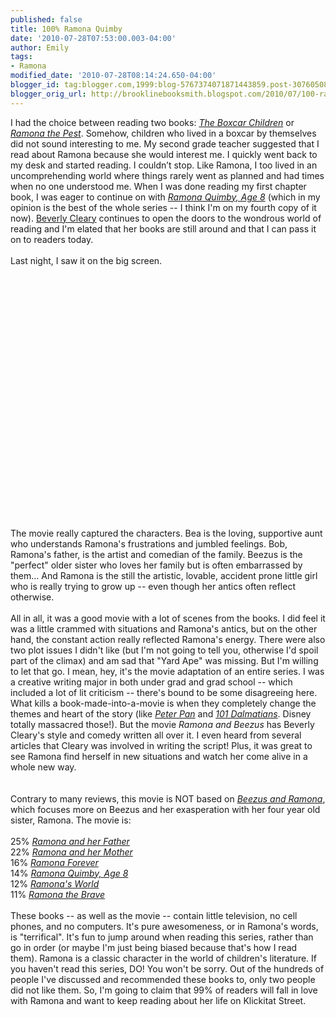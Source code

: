 ```yaml
---
published: false
title: 100% Ramona Quimby
date: '2010-07-28T07:53:00.003-04:00'
author: Emily
tags:
- Ramona
modified_date: '2010-07-28T08:14:24.650-04:00'
blogger_id: tag:blogger.com,1999:blog-5767374071871443859.post-3076050829847100889
blogger_orig_url: http://brooklinebooksmith.blogspot.com/2010/07/100-ramona-quimby.html
---
```


I had the choice between reading two books: <a href="http://www.brooklinebooksmith-shop.com/book/9780807508527"><span style="font-style: italic;">The Boxcar Children</span></a> or <a href="http://www.brooklinebooksmith-shop.com/book/9780380709540"><span style="font-style: italic;">Ramona the Pest</span></a>.  Somehow, children who lived in a boxcar by themselves did not sound interesting to me.  My second grade teacher suggested that I read about Ramona because she would interest me.   I quickly went back to my desk and started reading.  I couldn’t stop.  Like Ramona, I too lived in an uncomprehending world where things rarely went as planned and had times when no one understood me.  When I was done reading my first chapter book, I was eager to continue on with <a href="http://www.brooklinebooksmith-shop.com/book/9780380709564"><span style="font-style: italic;">Ramona Quimby, Age 8</span></a> (which in my opinion is the best of the whole series -- I think I'm on my fourth copy of it now).  <a href="http://beverlycleary.com/">Beverly Cleary</a> continues to open the doors to the wondrous world of reading and I'm elated that her books are still around and that I can pass it on to readers today.<br /><br />Last night, I saw it on the big screen.<br /><br /><object width="640" height="385"><param name="movie" value="http://www.youtube.com/v/6yG4oBdWONM&amp;hl=en_US&amp;fs=1"></param><param name="allowFullScreen" value="true"></param><param name="allowscriptaccess" value="always"></param><embed src="http://www.youtube.com/v/6yG4oBdWONM&amp;hl=en_US&amp;fs=1" type="application/x-shockwave-flash" allowscriptaccess="always" allowfullscreen="true" width="640" height="385"></embed></object><br /><br />The movie really captured the characters.  Bea is the loving, supportive aunt who understands Ramona's frustrations and jumbled feelings.  Bob, Ramona's father, is the artist and comedian of the family.  Beezus is the "perfect" older sister who loves her family but is often embarrassed by them...  And Ramona is the still the artistic, lovable, accident prone little girl who is really trying to grow up -- even though her antics often reflect otherwise.<br /><br />All in all, it was a good movie with a lot of scenes from the books.  I did feel it was a little crammed with situations and Ramona's antics, but on the other hand, the constant action really reflected Ramona's energy.  There were also two plot issues I didn't like (but I'm not going to tell you, otherwise I'd spoil part of the climax) and am sad that "Yard Ape" was missing.    But I'm willing to let that go.  I mean, hey, it's the movie adaptation of an entire series.  I was a creative writing major in both under grad and grad school -- which included a lot of lit criticism -- there's bound to be some disagreeing here.  What kills a book-made-into-a-movie is when they completely change the themes and heart of the story (like <a href="http://www.brooklinebooksmith-shop.com/book/9780141322575"><span style="font-style: italic;">Peter Pan</span></a> and <a href="http://www.brooklinebooksmith-shop.com/book/9780140340341"><span style="font-style: italic;">101 Dalmatians</span></a>.  Disney totally massacred those!).  But the movie <span style="font-style: italic;">Ramona and Beezus</span> has Beverly Cleary's style and comedy written all over it.  I even heard from several articles that Cleary was involved in writing the script!  Plus, it was great to see Ramona find herself in new situations and watch her come alive in a whole new way.<br /><br /><br />Contrary to many reviews, this movie is NOT based on <a href="http://www.brooklinebooksmith-shop.com/book/9780061914614"><span style="font-style: italic;">Beezus and Ramona</span></a>, which focuses more on Beezus and her exasperation with her four year old sister, Ramona.  The movie is:<br /><br />25% <a href="http://www.brooklinebooksmith-shop.com/book/9780380709168"><span style="font-style: italic;">Ramona and her Father</span></a><br />22% <a href="http://www.brooklinebooksmith-shop.com/book/9780380709526"><span style="font-style: italic;">Ramona and her Mother </span></a><br />16% <a href="http://www.brooklinebooksmith-shop.com/book/9780380709601"><span style="font-style: italic;">Ramona Forever</span></a><br />14% <a href="http://www.brooklinebooksmith-shop.com/book/9780380709564"><span style="font-style: italic;">Ramona Quimby, Age 8</span></a><br />12% <a href="http://www.brooklinebooksmith-shop.com/book/9780380732722"><span style="font-style: italic;">Ramona's World</span></a><br />11% <a href="http://www.brooklinebooksmith-shop.com/book/9780380709595"><span style="font-style: italic;">Ramona the Brave </span></a><br /><br />These books -- as well as the movie -- contain little television, no cell phones, and no computers.  It's pure awesomeness, or in Ramona's words, is "terrifical".    It's fun to jump around when reading this series, rather than go in order (or maybe I'm just being biased because that's how I read them).  Ramona is a classic character in the world of children's literature.  If you haven't read this series, DO!  You won't be sorry.  Out of the hundreds of people I've discussed and recommended these books to, only two people did not like them.  So, I'm going to claim that 99% of readers will fall in love with Ramona and want to keep reading about her life on Klickitat Street.